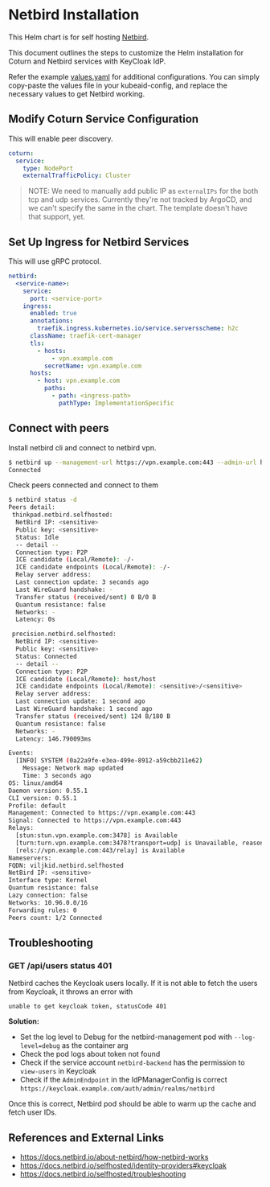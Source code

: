# Netbird Installation

This Helm chart is for self hosting [Netbird](https://netbird.io).

This document outlines the steps to customize the Helm installation for Coturn and Netbird services with KeyCloak IdP.

Refer the example [values.yaml](./examples/values.yaml) for additional configurations.
You can simply copy-paste the values file in your kubeaid-config, and replace the necessary values to get Netbird working.

## Modify Coturn Service Configuration

This will enable peer discovery.

```yaml
coturn:
  service:
    type: NodePort
    externalTrafficPolicy: Cluster
```

> NOTE: We need to manually add public IP as `externalIPs` for the both tcp and udp services.
> Currently they're not tracked by ArgoCD, and we can't specify the same in the chart.
> The template doesn't have that support, yet.

## Set Up Ingress for Netbird Services

This will use gRPC protocol.

```yaml
netbird:
  <service-name>:
    service:
      port: <service-port>
    ingress:
      enabled: true
      annotations:
        traefik.ingress.kubernetes.io/service.serversscheme: h2c
      className: traefik-cert-manager
      tls:
        - hosts:
            - vpn.example.com
          secretName: vpn.example.com
      hosts:
        - host: vpn.example.com
          paths:
            - path: <ingress-path>
              pathType: ImplementationSpecific
```

## Connect with peers

Install netbird cli and connect to netbird vpn.

```sh
$ netbird up --management-url https://vpn.example.com:443 --admin-url https://vpn.example.com
Connected
```

Check peers connected and connect to them

```sh
$ netbird status -d                                                                          
Peers detail:
 thinkpad.netbird.selfhosted:
  NetBird IP: <sensitive>
  Public key: <sensitive>
  Status: Idle
  -- detail --
  Connection type: P2P
  ICE candidate (Local/Remote): -/-
  ICE candidate endpoints (Local/Remote): -/-
  Relay server address: 
  Last connection update: 3 seconds ago
  Last WireGuard handshake: -
  Transfer status (received/sent) 0 B/0 B
  Quantum resistance: false
  Networks: -
  Latency: 0s

 precision.netbird.selfhosted:
  NetBird IP: <sensitive>
  Public key: <sensitive>
  Status: Connected
  -- detail --
  Connection type: P2P
  ICE candidate (Local/Remote): host/host
  ICE candidate endpoints (Local/Remote): <sensitive>/<sensitive>
  Relay server address: 
  Last connection update: 1 second ago
  Last WireGuard handshake: 1 second ago
  Transfer status (received/sent) 124 B/180 B
  Quantum resistance: false
  Networks: -
  Latency: 146.790093ms

Events:
  [INFO] SYSTEM (0a22a9fe-e3ea-499e-8912-a59cbb211e62)
    Message: Network map updated
    Time: 3 seconds ago
OS: linux/amd64
Daemon version: 0.55.1
CLI version: 0.55.1
Profile: default
Management: Connected to https://vpn.example.com:443
Signal: Connected to https://vpn.example.com:443
Relays: 
  [stun:stun.vpn.example.com:3478] is Available
  [turn:turn.vpn.example.com:3478?transport=udp] is Unavailable, reason: allocate: Allocate error response (error 401: Unauthorized)
  [rels://vpn.example.com:443/relay] is Available
Nameservers: 
FQDN: viljkid.netbird.selfhosted
NetBird IP: <sensitive>
Interface type: Kernel
Quantum resistance: false
Lazy connection: false
Networks: 10.96.0.0/16
Forwarding rules: 0
Peers count: 1/2 Connected
```

## Troubleshooting

### GET /api/users status 401

Netbird caches the Keycloak users locally. If it is not able to fetch the users from Keycloak, it throws an error with

```log
unable to get keycloak token, statusCode 401
```

**Solution:**

- Set the log level to Debug for the netbird-management pod with `--log-level=debug` as the container arg
- Check the pod logs about token not found
- Check if the service account `netbird-backend` has the permission to `view-users` in Keycloak
- Check if the `AdminEndpoint` in the IdPManagerConfig is correct `https://keycloak.example.com/auth/admin/realms/netbird`

Once this is correct, Netbird pod should be able to warm up the cache and fetch user IDs.

## References and External Links

- https://docs.netbird.io/about-netbird/how-netbird-works
- https://docs.netbird.io/selfhosted/identity-providers#keycloak
- https://docs.netbird.io/selfhosted/troubleshooting
